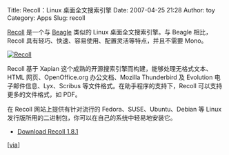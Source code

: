 Title: Recoll：Linux 桌面全文搜索引擎
Date: 2007-04-25 21:28
Author: toy
Category: Apps
Slug: recoll

[Recoll](http://www.lesbonscomptes.com/recoll/) 是一个与
[Beagle](http://linuxtoy.org/archives/beagle.html) 类似的 Linux
桌面全文搜索引擎。与 Beagle 相比，Recoll
具有轻巧、快速、容易使用、配置灵活等特点，并且不需要 Mono。

[![Recoll](http://i.linuxtoy.org/i/2007/04/recoll_s.png)](http://i.linuxtoy.org/i/2007/04/recoll.png)

Recoll 基于 Xapian
这个成熟的开源搜索引擎而构建，能够处理无格式文本、HTML
网页、OpenOffice.org 办公文档、Mozilla Thunderbird 及 Evolution
电子邮件信息、Lyx、Scribus 等文件格式。在助手程序的支持下，Recoll
可以支持更多的文件格式，如 PDF。

在 Recoll 网站上提供有针对流行的 Fedora、SUSE、Ubuntu、Debian 等 Linux
发行版所用的二进制包，你可以在自己的系统中轻易地安装它。

- [Download Recoll
1.8.1](http://www.lesbonscomptes.com/recoll/download.html)

[[via](http://applications.linux.com/applications/07/04/16/1831255.shtml)]
